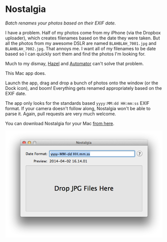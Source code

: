 Nostalgia
=========

_Batch renames your photos based on their EXIF date._

I have a problem. Half of my photos come from my iPhone (via the Dropbox uploader), which creates filenames based on the date they were taken. But all the photos from my awesome DSLR are named `BLAHBLAH_7001.jpg` and `BLAHBLAH_7002.jpg`. That annoys me. I want all of my filenames to be date based so I can quickly sort them and find the photos I'm looking for.

Much to my dismay, [Hazel](http://www.noodlesoft.com/hazel.php) and [Automator](https://en.wikipedia.org/wiki/Automator_(software)) can't solve that problem.

This Mac app does.

Launch the app, drag and drop a bunch of photos onto the window (or the Dock icon), and boom! Everything gets renamed appropriately based on the EXIF date.

The app only looks for the standards based `yyyy:MM:dd HH:mm:ss` EXIF format. If your camera doesn't follow along, Nostalgia won't be able to parse it. Again, pull requests are very much welcome.

You can download Nostalgia for your Mac [from here](https://github.com/tylerhall/Nostalgia/releases). 

![Screenshot](https://raw.githubusercontent.com/tylerhall/Nostalgia/master/screenshot.png)
